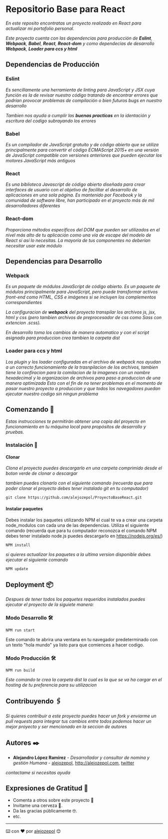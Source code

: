 # Repositorio Base para React
_En este reposito encontratas un proyecto realizado en React para actualizar mi portafolio personal._

_Este proyecto cuenta con las dependencias para producción de **Eslint**, **Webpack**, **Babel**, **React**, **React-dom** y como dependecias de desarrollo **Webpack**, **Loader para ccs y html**_

## Dependencias de Producción

### Eslint
_Es sencillamente una herramienta de linting para JavaScript y JSX cuya función es la de revisar nuestro código tratando de encontrar errores que podrían provocar problemas de compilación o bien futuros bugs en nuestro desarrollo_

_Tambien nos ayuda a cumplir las **buenas practicas** en la identación y escritura del codigo subrayando los errores_

### Babel
_Es un compilador de JavaScript gratuito y de código abierto que se utiliza principalmente para convertir el código ECMAScript 2015+ en una versión de JavaScript compatible con versiones anteriores que pueden ejecutar los motores JavaScript más antiguos_

### React
_Es una biblioteca Javascript de código abierto diseñada para crear interfaces de usuario con el objetivo de facilitar el desarrollo de aplicaciones en una sola página. Es mantenido por Facebook y la comunidad de software libre, han participado en el proyecto más de mil desarrolladores diferentes_

### React-dom
_Proporciona métodos específicos del DOM que pueden ser utilizados en el nivel más alto de tu aplicación como una vía de escape del modelo de React si así lo necesitas. La mayoría de tus componentes no deberían necesitar usar este módulo_

## Dependencias para Desarrollo

### Webpack
_Es un paquete de módulos JavaScript de código abierto. Es un paquete de módulos principalmente para JavaScript, pero puede transformar activos front-end como HTML, CSS e imágenes si se incluyen los complementos correspondientes_

_La configuracion de **webpack** del proyecto transpilar los archivos js, jsx, html y css (pero tambien archivos de preprocesador de css como Sass con extencion .scss)._

_En desarrollo toma los cambios de manera automatico y con el script asignado para produccion crea tambien la carpeta dist_

### Loader para ccs y html
_Los plugin y los loader configuradas en el archivo de webpack nos ayudan a un correcto funcionamiento de la trasnpilacion de los archivos, tambien tiene la confiracion para la comilacion de la imagenes con un nombre hexadecimal y la organizacion de archivos para paso a produccion de una manera optimizada_ 
_Esto con el fin de no tener problemas en el momento de pasar nuestro proyecto a produccion y que todos los navegadores puedan ejecutar nuestro codigo sin ningun problema_

## Comenzando 🚀
_Estas instrucciones te permitirán obtener una copia del proyecto en funcionamiento en tu máquina local para propósitos de desarrollo y pruebas._

### Instalación 🔧

#### Clonar
_Clona el proyecto puedes descargarlo en una carpeta comprimido desde el boton verde de clonar o descargar_

_tambien puedes clonarlo con el siguiente comando (recuerda que para poder clonar el proyecto debes tener instalado git en tu computador)_

```
git clone https://github.com/alejozepol/ProyectoBaseReact.git
```

#### Instalar paquetes

Debes instalar los paquetes utilizando NPM el cual te va a crear una carpeta node_modulos con cada una de las dependencias. Utiliza el siguiente comando (recuerda que para tu computador reconozca el comando NPM debes tener instalado node.js puedes descargarlo en https://nodejs.org/es/)

```
NPM install
```

_si quieres actualizar los paquetes a la ultima version disponible debes ejecutar el siguiente comando_
```
NPM update
```

## Deployment 📦

_Despues de tener todos los paquetes requeridos instalados puedes ejecutar el proyecto de la siguiete manera:_

### Modo Desarrollo 🛠️

```
NPM run start
```
Este comando te abrira una ventana en tu navegador predeterminado con un texto "hola mundo" ya listo para que comiences a hacer codigo.

### Modo Producción 🛠️

```
NPM run build
```
_Este comando te crea la carpeta dist la cual es la que se va ha cargar en el hosting de tu preferencia para su utilizacion_

## Contribuyendo 🖇️

_Si quieres contribuir a este proyecto puedes hacer un fork y enviarme un pull requests para integrar tus cambios entre todos podemos hacer un mejor proyecto y ser mencionado en la seccion de autores_

## Autores ✒️

* **Alejandro López Ramírez** - *Desarrollador y consultor de nomina y gestión Humana* - [alejozepol](https://github.com/alejozepol),  http://alejozepol.com, [twitter](https://twitter.com/alejozepol) 

_contactame si necesitas ayuda_

## Expresiones de Gratitud 🎁

* Comenta a otros sobre este proyecto 📢
* Invitame una cerveza 🍺. 
* Da las gracias públicamente 🤓.
* etc.

---
⌨️ con ❤️ por [alejozepol](https://alejozepol.com) 😊


